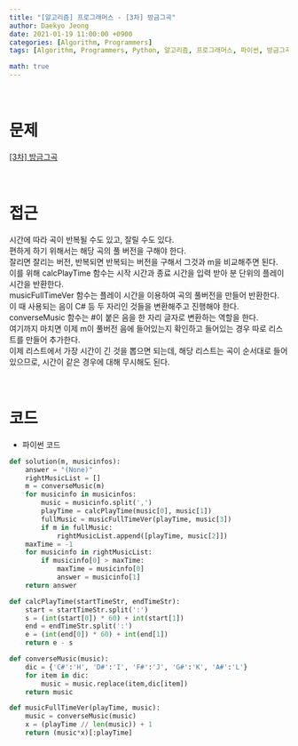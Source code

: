 ```yaml
---
title: "[알고리즘] 프로그래머스 - [3차] 방금그곡"
author: Daekyo Jeong
date: 2021-01-19 11:00:00 +0900
categories: [Algorithm, Programmers]
tags: [Algorithm, Programmers, Python, 알고리즘, 프로그래머스, 파이썬, 방금그곡]

math: true
---
```


<br/>

# **문제**


[\[3차\] 방금그곡](https://programmers.co.kr/learn/courses/30/lessons/17683)

<br/>

# **접근**  

시간에 따라 곡이 반복될 수도 있고, 잘릴 수도 있다.  
편하게 하기 위해서는 해당 곡의 풀 버전을 구해야 한다.  
잘리면 잘리는 버전, 반복되면 반복되는 버전을 구해서 그것과 m을 비교해주면 된다.  
이를 위해 calcPlayTime 함수는 시작 시간과 종료 시간을 입력 받아 분 단위의 플레이 시간을 반환한다.  
musicFullTimeVer 함수는 플레이 시간을 이용하여 곡의 풀버전을 만들어 반환한다.  
이 때 사용되는 음이 C# 등 두 자리인 것들을 변환해주고 진행해야 한다.  
converseMusic 함수는 #이 붙은 음을 한 자리 글자로 변환하는 역할을 한다.  
여기까지 마치면 이제 m이 풀버전 음에 들어있는지 확인하고 들어있는 경우 따로 리스트를 만들어 추가한다.  
이제 리스트에서 가장 시간이 긴 것을 뽑으면 되는데, 해당 리스트는 곡이 순서대로 들어있으므로, 시간이 같은 경우에 대해 무시해도 된다.  



<br/>

# **코드**


- 파이썬 코드   

```py
def solution(m, musicinfos):
    answer = "(None)"
    rightMusicList = []
    m = converseMusic(m)
    for musicinfo in musicinfos:
        music = musicinfo.split(',')
        playTime = calcPlayTime(music[0], music[1])
        fullMusic = musicFullTimeVer(playTime, music[3])
        if m in fullMusic:
            rightMusicList.append([playTime, music[2]])
    maxTime = -1
    for musicinfo in rightMusicList:
        if musicinfo[0] > maxTime:
            maxTime = musicinfo[0]
            answer = musicinfo[1]
    return answer

def calcPlayTime(startTimeStr, endTimeStr):
    start = startTimeStr.split(':')
    s = (int(start[0]) * 60) + int(start[1])
    end = endTimeStr.split(':')
    e = (int(end[0]) * 60) + int(end[1])
    return e - s

def converseMusic(music):
    dic = {'C#':'H', 'D#':'I', 'F#':'J', 'G#':'K', 'A#':'L'}
    for item in dic:
        music = music.replace(item,dic[item])
    return music

def musicFullTimeVer(playTime, music):
    music = converseMusic(music)
    x = (playTime // len(music)) + 1
    return (music*x)[:playTime]
```


<br/>
